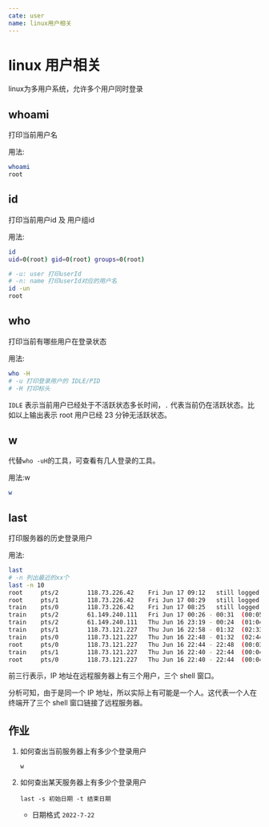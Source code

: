 ```yaml
---
cate: user
name: linux用户相关
---
```


# linux 用户相关

linux为多用户系统，允许多个用户同时登录

## whoami

打印当前用户名

用法:

```bash
whoami
root
```

## id

打印当前用户id 及 用户组id

用法:

```bash
id
uid=0(root) gid=0(root) groups=0(root)

# -u: user 打印userId
# -n: name 打印userId对应的用户名
id -un
root
```

## who

打印当前有哪些用户在登录状态

用法:

```bash
who -H
# -u 打印登录用户的 IDLE/PID
# -H 打印标头
```

`IDLE` 表示当前用户已经处于不活跃状态多长时间，`.` 代表当前仍在活跃状态。比如以上输出表示 root 用户已经 23 分钟无活跃状态。

## w

代替`who -uH`的工具，可查看有几人登录的工具。

用法:w

```bash
w
```

## last

打印服务器的历史登录用户

用法:

```bash
last
# -n 列出最近的xx个
last -n 10
root     pts/2        118.73.226.42    Fri Jun 17 09:12   still logged in
root     pts/1        118.73.226.42    Fri Jun 17 08:29   still logged in
train    pts/0        118.73.226.42    Fri Jun 17 08:25   still logged in
train    pts/2        61.149.240.111   Fri Jun 17 00:26 - 00:31  (00:05)
train    pts/2        61.149.240.111   Thu Jun 16 23:19 - 00:24  (01:04)
train    pts/1        118.73.121.227   Thu Jun 16 22:58 - 01:32  (02:33)
train    pts/0        118.73.121.227   Thu Jun 16 22:48 - 01:32  (02:44)
root     pts/0        118.73.121.227   Thu Jun 16 22:44 - 22:48  (00:03)
train    pts/1        118.73.121.227   Thu Jun 16 22:40 - 22:44  (00:04)
root     pts/0        118.73.121.227   Thu Jun 16 22:40 - 22:44  (00:04)
```

前三行表示，IP 地址在远程服务器上有三个用户，三个 shell 窗口。

分析可知，由于是同一个 IP 地址，所以实际上有可能是一个人。这代表一个人在终端开了三个 shell 窗口链接了远程服务器。

## 作业

1. 如何查出当前服务器上有多少个登录用户

   `w`

2. 如何查出某天服务器上有多少个登录用户

   `last -s 初始日期 -t 结束日期`

   * 日期格式 `2022-7-22`
